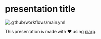 # presentation title

![.github/workflows/main.yml](https://github.com/ivoputzer/presentation-template/workflows/.github/workflows/main.yml/badge.svg)

This presentation is made with ❤️ using [marp](https://marp.app).

